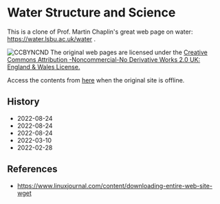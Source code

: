 # Water Structure and Science
This is a clone of Prof. Martin Chaplin's great web page on water: https://water.lsbu.ac.uk/water .

![CCBYNCND](https://licensebuttons.net/l/by-nc-nd/2.0/uk/88x31.png)
The original web pages are licensed under the [Creative Commons Attribution
-Noncommercial-No Derivative Works 2.0 UK: England & Wales License.](https://creativecommons.org/licenses/by-nc-nd/2.0/uk/)

Access the contents from [here](https://vitroid.github.io/water-science/water/water_sitemap.html) when the original site is offline.

## History

* 2022-08-24
* 2022-08-24
* 2022-08-24
* 2022-03-10
* 2022-02-28

## References

* https://www.linuxjournal.com/content/downloading-entire-web-site-wget
